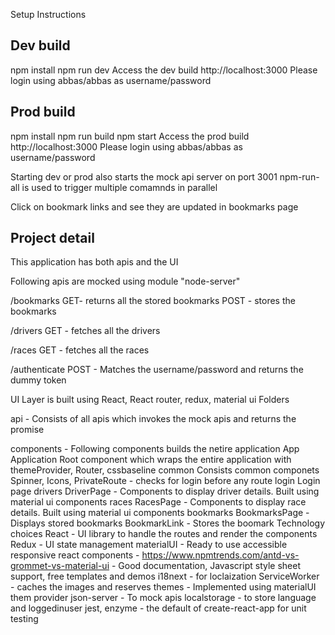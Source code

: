 Setup Instructions

Dev build
----------
npm install
npm run dev
Access the dev build http://localhost:3000
Please login using abbas/abbas as username/password

Prod build
----------
npm install
npm run build
npm start
Access the prod build http://localhost:3000
Please login using abbas/abbas as username/password

Starting dev or prod also starts the mock api server on port 3001 
npm-run-all is used to trigger multiple comamnds in parallel

Click on bookmark links and see they are updated in bookmarks page

Project detail
--------------
This application has both apis and the UI

Following apis are mocked using module "node-server"

/bookmarks
	GET- returns all the stored bookmarks
	POST - stores the bookmarks
	
/drivers
	GET - fetches all the drivers

/races
	GET - fetches all the races
	
/authenticate
	POST - Matches the username/password and returns the dummy token
	

UI Layer is built using React, React router, redux, material ui
Folders

api - Consists of all apis which invokes the mock apis and returns the promise

components - Following components builds the netire application
	App
		Application Root component which wraps the entire application with themeProvider, Router, cssbaseline
	common
		Consists common componets Spinner, Icons, PrivateRoute - checks for login before any route
	login
		Login page
	drivers
		DriverPage - Components to display driver details. Built using material ui components
	races
		RacesPage - Components to display race details. Built using material ui components
	bookmarks
		BookmarksPage - Displays stored bookmarks
		BookmarkLink - Stores the boomark
Technology choices
React - UI library to handle the routes and render the components
Redux - UI state management
materialUI - Ready to use accessible responsive react components
		   - https://www.npmtrends.com/antd-vs-grommet-vs-material-ui
		   - Good documentation, Javascript style sheet support, free templates and demos
i18next - for loclaization
ServiceWorker - caches the images and reserves
themes - Implemented using materialUI them provider
json-server - To mock apis
localstorage - to store language and loggedinuser
jest, enzyme - the default of create-react-app for unit testing	
